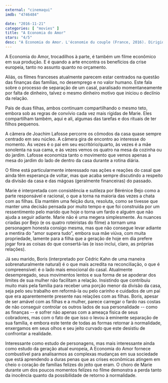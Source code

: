 ```yaml
---
external: "cinemaqui"
imdb: "4746484"

date: "2016-11-21"
categories: [ "movies" ]
title: "A Economia do Amor"
stars: "4/5"
desc: "A Economia do Amor. L'économie du couple (France, 2016). Dirigido por Joachim Lafosse. Escrito por Fanny Burdino, Joachim Lafosse, Mazarine Pingeot, Thomas van Zuylen. Com Bérénice Bejo (Marie Barrault), Cédric Kahn (Boris Marker), Marthe Keller (dite Babou Christine), Jade Soentjens (Jade Marker), Margaux Soentjens (Margaux Marker), Francesco Italiano (Ami soirée), Tibo Vandenborre (Ami soirée), Catherine Salée (Amie soirée), Ariane Rousseau (Amie soirée). Crítica escrita para o site CinemAqui."
---
```

A Economia do Amor, trocadilhos à parte, é também um filme econômico em sua produção. E é quando a arte encontra os benefícios da crise europeia, tanto no assunto quanto no orçamento.

Aliás, os filmes franceses atualmente parecem estar centrados na questão das finanças das famílias, no desemprego e no valor humano. Este fala sobre o processo de separação de um casal, paralisado momentaneamente por falta de dinheiro, talvez o mesmo dinheiro motivo que iniciou o declínio da relação.

Pais de duas filhas, ambos continuam compartilhando o mesmo teto, embora sob as regras de convívio cada vez mais rígidas de Marie. Eles compartilham também, aqui e ali, algumas das tarefas e dos rituais de ter filhos pequenos.

A câmera de Joachim Lafosse percorre os cômodos da casa quase sempre centrado em seu núcleo. A câmera gira de encontro ao interesse do momento. Às vezes é o pai em seu escritório/quarto, às vezes é a mãe sonolenta na sua cama, e às vezes vemos os quatro na mesa da cozinha ou do jardim. Lafosse economiza tanto o movimento que vemos apenas a mesa do jardim do lado de dentro da casa durante a rotina diária.

O filme está particularmente interessado nas ações e reações do casal que ainda têm esperança de voltar, mas que acaba sempre discutindo a respeito da divisão da casa e das mágoas (geralmente financeiras) do passado.

Marie é interpretada com consistência e sutileza por Bérénice Bejo como a parte responsável e racional, o que a torna na maioria das vezes a chata com as filhas. Ela mantém uma feição dura, resoluta, como se tivesse que manter uma decisão pensada por muito tempo e que foi construída por um ressentimento pelo marido que hoje o torna um fardo e alguém que não ajuda a seguir adiante. Marie não é uma megera simplesmente. As nuances criadas por Bejo (e os quatro roteiristas do filme) a tornam uma personagem honesta consigo mesma, mas que não consegue levar adiante a mentira do "amor supera tudo", embora sua mãe viúva, com muita propriedade, lamente para a filha que a geração de hoje em dia prefere jogar fora as coisas do que consertá-las (e isso inclui, claro, as próprias relações).

Já seu marido, Boris (interpretado por Cédric Kahn de uma maneira sobrenaturalmente natural) é o que mais acredita na reconciliação, o que é compreensível: é o lado mais emocional do casal. Atualmente desempregado, seus movimentos lentos e sua forma de se apoderar dos limites de sua mulher não facilitam a relação. Insistindo que contribuiu muito mais pela família para receber uma porção menor da divisão da casa, seja pelo seu trabalho em reformá-la ou pelo carinho e cuidados de um pai que era aparentemente presente nas relações com as filhas. Boris, apesar de ser amável com as filhas e a mulher, parece carregar o fardo nas costas de não conseguir controlar os outros lados de sua personalidade -- como as finanças -- e sofrer não apenas com a ameaça física de seus cobradores, mas com o fato de que isso o levou à eminente separação de sua família, e embora este tente de todas as formas retornar à normalidade, enxergamos em seus olhos e seu jeito curvado que este desistiu de confrontar a realidade.

Interessante como estudo de personagens, mas mais interessante ainda como estudo da geração atual europeia, A Economia do Amor fornece combustível para analisarmos as complexas mudanças em sua sociedade que está aprendendo a duras penas que as crises econômicas atingem em cheio o coração de famílias felizes do jeito que eram. O choro de Marie durante um dos poucos momentos felizes no filme demonstra a perda tanto da inocência quanto da possibilidade de retorno à normalidade.
